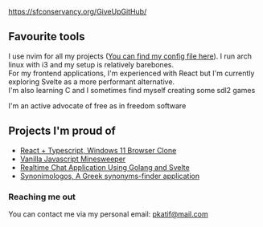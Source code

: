 https://sfconservancy.org/GiveUpGitHub/

## Favourite tools

I use nvim for all my projects ([You can find my config file here](https://github.com/Petros-K/NvimConfig)). I run arch linux with i3 and my setup is relatively barebones. <br />
For my frontend applications, I'm experienced with React but I'm currently exploring Svelte as a more performant alternative. <br />
I'm also learning C and I sometimes find myself creating some sdl2 games

I'm an active advocate of free as in freedom software

## Projects I'm proud of

- [React + Typescript, Windows 11 Browser Clone](https://github.com/Petros-K/Windows11-BrowserClone)
- [Vanilla Javascript Minesweeper](https://github.com/Petros-K/JavascriptMinesweeper)
- [Realtime Chat Application Using Golang and Svelte](https://github.com/PetrosKatiforis/PioyiMessenger)
- [Synonimologos, A Greek synonyms-finder application](https://github.com/PetrosKatiforis/Synonimologos)


### Reaching me out

You can contact me via my personal email: pkatif@mail.com <br />

